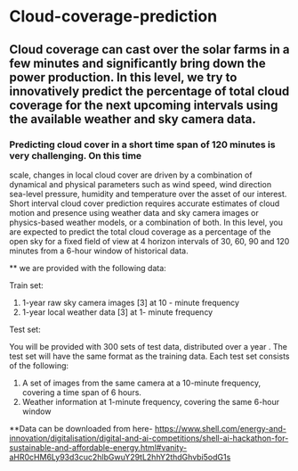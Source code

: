 # Cloud-coverage-prediction

## Cloud coverage can cast over the solar farms in a few minutes and significantly bring down the power production. In this level, we try to innovatively predict the percentage of total cloud coverage for the next upcoming intervals using the available weather and sky camera data. 

### Predicting cloud cover in a short time span of 120 minutes is very challenging. On this time
scale, changes in local cloud cover are driven by a combination of dynamical and
physical parameters such as wind speed, wind direction sea-level pressure, humidity and
temperature over the asset of our interest. Short interval cloud cover prediction requires
accurate estimates of cloud motion and presence using weather data and sky camera
images or physics-based weather models, or a combination of both. In this level, you are
expected to predict the total cloud coverage as a percentage of the open sky for a fixed
field of view at 4 horizon intervals of 30, 60, 90 and 120 minutes from a 6-hour window
of historical data.

** we are provided with the following data:

Train set:

1) 1-year raw sky camera images [3] at 10 - minute frequency
2) 1-year local weather data [3] at 1- minute frequency

Test set:

You will be provided with 300 sets of test data, distributed over a year . The test set
will have the same format as the training data. Each test set consists of the following:
1) A set of images from the same camera at a 10-minute frequency, covering a time
span of 6 hours.
2) Weather information at 1-minute frequency, covering the same 6-hour window



**Data can be downloaded from here- https://www.shell.com/energy-and-innovation/digitalisation/digital-and-ai-competitions/shell-ai-hackathon-for-sustainable-and-affordable-energy.html#vanity-aHR0cHM6Ly93d3cuc2hlbGwuY29tL2hhY2thdGhvbi5odG1s
